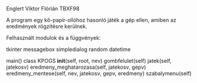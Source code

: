 Englert Viktor Flórián  TBXF98

A program egy kő-papír-ollóhoz hasonló játék a gép ellen, amiben az eredmények rögzitésre kerülnek.

Felhasznált modulok és a függvények: 

tkinter 
  messagebox 
  simpledialog 
random 
datetime 
 
main() 
class KPOGS 
  __init__(self, root, nev) 
  gombfelulet(self) 
  jatek(self, jatekosv) 
  eredmeny_meghatarozasa(self, jatekosv, gepv) 
  eredmeny_mentese(self, nev, jatekosv, gepv, eredmeny) 
  szabalymenu(self) 
